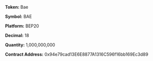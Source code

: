 **Token:** Bae

**Symbol:** BAE

**Platform:** BEP20

**Decimal:** 18

**Quantity:** 1,000,000,000

**Contract Address:**
0x94e79cad13E6E8877A1316C596f16bb169Ec3d89

